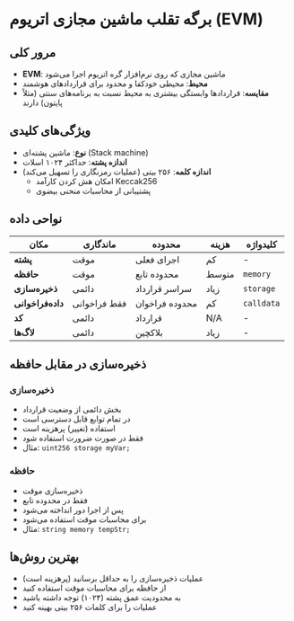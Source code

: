 # برگه تقلب ماشین مجازی اتریوم (EVM)

## مرور کلی
- **EVM**: ماشین مجازی که روی نرم‌افزار گره اتریوم اجرا می‌شود
- **محیط**: محیطی خودکفا و محدود برای قراردادهای هوشمند
- **مقایسه**: قراردادها وابستگی بیشتری به محیط نسبت به برنامه‌های سنتی (مثلاً پایتون) دارند

## ویژگی‌های کلیدی
- **نوع**: ماشین پشته‌ای (Stack machine)
- **اندازه پشته**: حداکثر ۱۰۲۴ اسلات
- **اندازه کلمه**: ۲۵۶ بیتی (عملیات رمزنگاری را تسهیل می‌کند)
  - امکان هش کردن کارآمد Keccak256
  - پشتیبانی از محاسبات منحنی بیضوی

## نواحی داده
| مکان       | ماندگاری     | محدوده          | هزینه | کلیدواژه   |
|------------|--------------|-----------------|-------|------------|
| **پشته**  | موقت        | اجرای فعلی      | کم    | -          |
| **حافظه** | موقت        | محدوده تابع     | متوسط | `memory`   |
| **ذخیره‌سازی** | دائمی    | سراسر قرارداد  | زیاد  | `storage`  |
| **داده‌فراخوانی** | فقط فراخوانی | محدوده فراخوان | کم    | `calldata` |
| **کد**     | دائمی        | قرارداد         | N/A   | -          |
| **لاگ‌ها** | دائمی        | بلاکچین         | زیاد  | -          |

## ذخیره‌سازی در مقابل حافظه
### ذخیره‌سازی
- بخش دائمی از وضعیت قرارداد
- در تمام توابع قابل دسترسی است
- استفاده (تغییر) پرهزینه است
- فقط در صورت ضرورت استفاده شود
- مثال: `uint256 storage myVar;`

### حافظه
- ذخیره‌سازی موقت
- فقط در محدوده تابع
- پس از اجرا دور انداخته می‌شود
- برای محاسبات موقت استفاده می‌شود
- مثال: `string memory tempStr;`

## بهترین روش‌ها
- عملیات ذخیره‌سازی را به حداقل برسانید (پرهزینه است)
- از حافظه برای محاسبات موقت استفاده کنید
- به محدودیت عمق پشته (۱۰۲۴) توجه داشته باشید
- عملیات را برای کلمات ۲۵۶ بیتی بهینه کنید